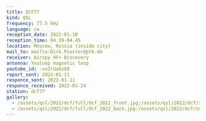 ```yaml
---
title: DCF77
kind: QSL
frequency: 77.5 kHz
language: cw
reception_date: 2022-01-10
reception_time: 04.39-04.45
location: Moscow, Russia (inside city)
mail_to: mailto:Dirk.Piester@ptb.de
receiver: Airspy HF+ Discovery
antenna: Youloop magnetic loop
youtube_id: -voZrUebzG8
report_sent: 2022-01-11
responce_sent: 2022-01-11
responce_received: 2022-01-24
station: dcf77
gallery:
  - /assets/qsl/2022/dcf/full/dcf_2022_front.jpg:/assets/qsl/2022/dcf/small/dcf_2022_front.jpg
  - /assets/qsl/2022/dcf/full/dcf_2022_back.jpg:/assets/qsl/2022/dcf/small/dcf_2022_back.jpg
---
```

